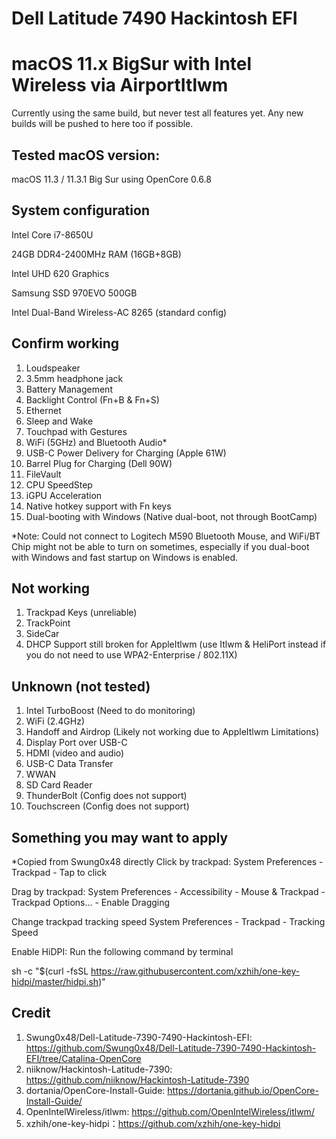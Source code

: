 # Dell Latitude 7490 Hackintosh EFI 
# macOS 11.x BigSur with Intel Wireless via AirportItlwm

Currently using the same build, but never test all features yet.
Any new builds will be pushed to here too if possible.

## Tested macOS version:
macOS 11.3 / 11.3.1 Big Sur using OpenCore 0.6.8

## System configuration

Intel Core i7-8650U

24GB DDR4-2400MHz RAM (16GB+8GB)

Intel UHD 620 Graphics

Samsung SSD 970EVO 500GB

Intel Dual-Band Wireless-AC 8265 (standard config)

## Confirm working
1) Loudspeaker
2) 3.5mm headphone jack
3) Battery Management
4) Backlight Control (Fn+B & Fn+S)
5) Ethernet
6) Sleep and Wake 
7) Touchpad with Gestures
8) WiFi (5GHz) and Bluetooth Audio*
9) USB-C Power Delivery for Charging (Apple 61W)
10) Barrel Plug for Charging (Dell 90W)
11) FileVault
12) CPU SpeedStep
13) iGPU Acceleration
14) Native hotkey support with Fn keys
15) Dual-booting with Windows (Native dual-boot, not through BootCamp)

*Note: Could not connect to Logitech M590 Bluetooth Mouse, and WiFi/BT Chip might not be able to turn on sometimes, especially if you dual-boot with Windows and fast startup on Windows is enabled.

## Not working
1) Trackpad Keys (unreliable)
2) TrackPoint
3) SideCar
4) DHCP Support still broken for AppleItlwm (use Itlwm & HeliPort instead if you do not need to use WPA2-Enterprise / 802.11X)

## Unknown (not tested)
1) Intel TurboBoost (Need to do monitoring)
2) WiFi (2.4GHz)
3) Handoff and Airdrop (Likely not working due to AppleItlwm Limitations)
4) Display Port over USB-C
5) HDMI (video and audio)
6) USB-C Data Transfer
7) WWAN
8) SD Card Reader
9) ThunderBolt (Config does not support)
10) Touchscreen (Config does not support)

## Something you may want to apply

*Copied from Swung0x48 directly
Click by trackpad: System Preferences - Trackpad - Tap to click

Drag by trackpad: System Preferences - Accessibility - Mouse & Trackpad - Trackpad Options... - Enable Dragging

Change trackpad tracking speed System Preferences - Trackpad - Tracking Speed

Enable HiDPI: Run the following command by terminal

sh -c "$(curl -fsSL https://raw.githubusercontent.com/xzhih/one-key-hidpi/master/hidpi.sh)"

## Credit
1) Swung0x48/Dell-Latitude-7390-7490-Hackintosh-EFI: https://github.com/Swung0x48/Dell-Latitude-7390-7490-Hackintosh-EFI/tree/Catalina-OpenCore
2) niiknow/Hackintosh-Latitude-7390: https://github.com/niiknow/Hackintosh-Latitude-7390
3) dortania/OpenCore-Install-Guide: https://dortania.github.io/OpenCore-Install-Guide/
4) OpenIntelWireless/itlwm: https://github.com/OpenIntelWireless/itlwm/
5) xzhih/one-key-hidpi：https://github.com/xzhih/one-key-hidpi
